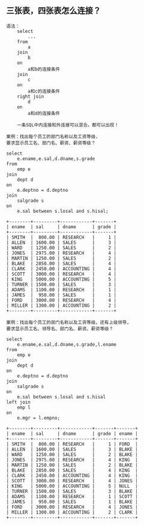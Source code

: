 ## 三张表，四张表怎么连接？
	语法：
		select 
			...
		from
			a
		join
			b
		on
			a和b的连接条件
		join
			c
		on
			a和c的连接条件
		right join
			d
		on
			a和d的连接条件
		
		一条SQL中内连接和外连接可以混合。都可以出现！

	案例：找出每个员工的部门名称以及工资等级，
	要求显示员工名、部门名、薪资、薪资等级？
	
	select 
		e.ename,e.sal,d.dname,s.grade
	from
		emp e
	join
		dept d
	on 
		e.deptno = d.deptno
	join
		salgrade s
	on
		e.sal between s.losal and s.hisal;
	
	+--------+---------+------------+-------+
	| ename  | sal     | dname      | grade |
	+--------+---------+------------+-------+
	| SMITH  |  800.00 | RESEARCH   |     1 |
	| ALLEN  | 1600.00 | SALES      |     3 |
	| WARD   | 1250.00 | SALES      |     2 |
	| JONES  | 2975.00 | RESEARCH   |     4 |
	| MARTIN | 1250.00 | SALES      |     2 |
	| BLAKE  | 2850.00 | SALES      |     4 |
	| CLARK  | 2450.00 | ACCOUNTING |     4 |
	| SCOTT  | 3000.00 | RESEARCH   |     4 |
	| KING   | 5000.00 | ACCOUNTING |     5 |
	| TURNER | 1500.00 | SALES      |     3 |
	| ADAMS  | 1100.00 | RESEARCH   |     1 |
	| JAMES  |  950.00 | SALES      |     1 |
	| FORD   | 3000.00 | RESEARCH   |     4 |
	| MILLER | 1300.00 | ACCOUNTING |     2 |
	+--------+---------+------------+-------+

	案例：找出每个员工的部门名称以及工资等级，还有上级领导，
	要求显示员工名、领导名、部门名、薪资、薪资等级？

	select 
		e.ename,e.sal,d.dname,s.grade,l.ename
	from
		emp e
	join
		dept d
	on 
		e.deptno = d.deptno
	join
		salgrade s
	on
		e.sal between s.losal and s.hisal
	left join
		emp l
	on
		e.mgr = l.empno;
	
	+--------+---------+------------+-------+-------+
	| ename  | sal     | dname      | grade | ename |
	+--------+---------+------------+-------+-------+
	| SMITH  |  800.00 | RESEARCH   |     1 | FORD  |
	| ALLEN  | 1600.00 | SALES      |     3 | BLAKE |
	| WARD   | 1250.00 | SALES      |     2 | BLAKE |
	| JONES  | 2975.00 | RESEARCH   |     4 | KING  |
	| MARTIN | 1250.00 | SALES      |     2 | BLAKE |
	| BLAKE  | 2850.00 | SALES      |     4 | KING  |
	| CLARK  | 2450.00 | ACCOUNTING |     4 | KING  |
	| SCOTT  | 3000.00 | RESEARCH   |     4 | JONES |
	| KING   | 5000.00 | ACCOUNTING |     5 | NULL  |
	| TURNER | 1500.00 | SALES      |     3 | BLAKE |
	| ADAMS  | 1100.00 | RESEARCH   |     1 | SCOTT |
	| JAMES  |  950.00 | SALES      |     1 | BLAKE |
	| FORD   | 3000.00 | RESEARCH   |     4 | JONES |
	| MILLER | 1300.00 | ACCOUNTING |     2 | CLARK |
	+--------+---------+------------+-------+-------+
